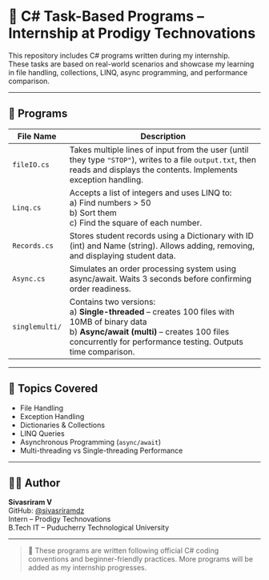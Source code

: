 # 🚀 C# Task-Based Programs – Internship at Prodigy Technovations

This repository includes C# programs written during my internship.  
These tasks are based on real-world scenarios and showcase my learning in file handling, collections, LINQ, async programming, and performance comparison.

---

## 📁 Programs

| File Name                | Description |
|--------------------------|-------------|
| `fileIO.cs`          | Takes multiple lines of input from the user (until they type `"STOP"`), writes to a file `output.txt`, then reads and displays the contents. Implements exception handling. |
| `Linq.cs`         | Accepts a list of integers and uses LINQ to: <br> a) Find numbers > 50 <br> b) Sort them <br> c) Find the square of each number. |
| `Records.cs`      | Stores student records using a Dictionary with ID (int) and Name (string). Allows adding, removing, and displaying student data. |
| `Async.cs`          | Simulates an order processing system using async/await. Waits 3 seconds before confirming order readiness. |
| `singlemulti/`            | Contains two versions: <br> a) **Single-threaded** – creates 100 files with 10MB of binary data <br> b) **Async/await (multi)** – creates 100 files concurrently for performance testing. Outputs time comparison. |

---

## 🔧 Topics Covered

- File Handling
- Exception Handling
- Dictionaries & Collections
- LINQ Queries
- Asynchronous Programming (`async/await`)
- Multi-threading vs Single-threading Performance

---



## 👨‍💻 Author

**Sivasriram V**  
GitHub: [@sivasriramdz](https://github.com/sivasriramdz)  
Intern – Prodigy Technovations  
B.Tech IT – Puducherry Technological University

---

> 📌 These programs are written following official C# coding conventions and beginner-friendly practices. More programs will be added as my internship progresses.
